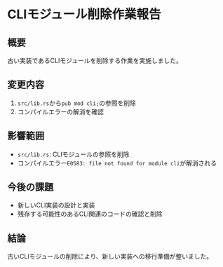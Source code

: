 # CLIモジュール削除作業報告

## 概要
古い実装であるCLIモジュールを削除する作業を実施しました。

## 変更内容
1. `src/lib.rs`から`pub mod cli;`の参照を削除
2. コンパイルエラーの解消を確認

## 影響範囲
- `src/lib.rs`: CLIモジュールの参照を削除
- コンパイルエラー`E0583: file not found for module cli`が解消される

## 今後の課題
- 新しいCLI実装の設計と実装
- 残存する可能性のあるCLI関連のコードの確認と削除

## 結論
古いCLIモジュールの削除により、新しい実装への移行準備が整いました。 
